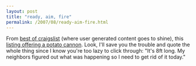```yaml
---
layout: post
title: "ready, aim, fire"
permalink: /2007/08/ready-aim-fire.html
---
```


<p>From <a href="http://www.craigslist.org/about/best">best of craigslist</a> (where user generated content goes to shine), this <a href="http://www.craigslist.org/about/best/nyc/390476890.html">listing offering a potato cannon</a>.  Look, I'll save you the trouble and quote the whole thing since I know you're too lazy to click through:  "It's 8ft long. My neighbors figured out what was happening so I need to get rid of it today."</p>



